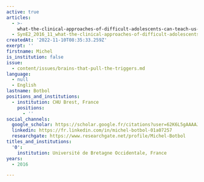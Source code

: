 ```yaml
---
active: true
articles:
  - >-
    what-the-clinical-approaches-of-difficult-adolescents-can-teach-us-about-e-syndrome
  - SynE2_2016_11_what-the-clinical-approaches-of-difficult-adolescents
createdAt: '2022-11-10T08:35:33.259Z'
exerpt: ''
firstname: Michel
is_institution: false
issue:
  - content/issues/brains-that-pull-the-triggers.md
language:
  - null
  - English
lastname: Botbol
positions_and_institutions:
  - institution: CHU Brest, France
    positions:
      - ''
social_channels:
  google_scholar: https://scholar.google.fr/citations?user=62K6L5gAAAAJ&hl=fr
  linkedin: https://fr.linkedin.com/in/michel-botbol-01a07257
  researchgate: https://www.researchgate.net/profile/Michel-Botbol
titles_and_institutions:
  '0':
    institution: Université de Bretagne Occidentale, France
years:
  - 2016

---
```

